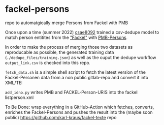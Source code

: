 # fackel-persons
repo to automatgically merge Persons from Fackel with PMB


Once upon a time (summer 2022) [csae8092](https://github.com/csae8092) trained a csv-dedupe model to match person entitites from the ["Fackel"](https://fackel.oeaw.ac.at/) with [PMB-Persons](https://pmb.acdh.oeaw.ac.at/). 

In order to make the process of merging those two datasets as reproducable as possible, the generated training data (`./dedupe_files/training.json`) as well as the ouput the dedupe workflow `output_link.csv` is checked into this repo.

`fetch_data.sh` is a simple shell script to fetch the latest version of the Fackel-Personen data from a non public gitlab-repo and convert it into XML/TEI

`add_idno.py` writes PMB and FACKEL-Person-URIS into the fackel listperson.xml

To Be Done: wrap everything in a GitHub-Action which fetches, converts, enriches the Fackel-Persons and pushes the result into the (maybe soon public) https://github.com/karl-kraus/fackel-texte repo